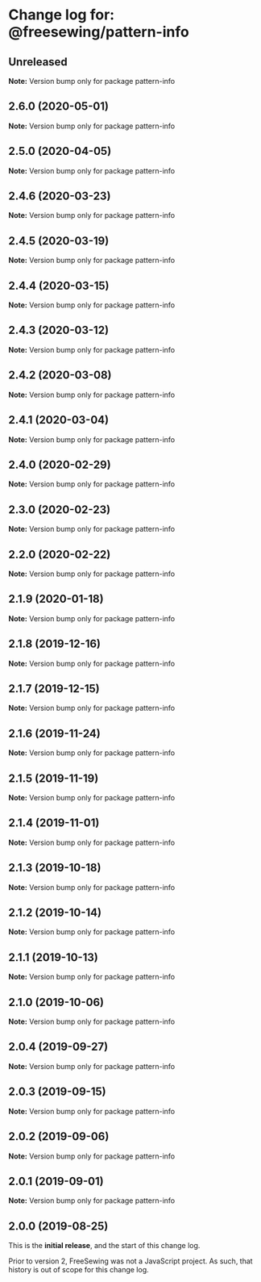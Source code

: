 # Change log for: @freesewing/pattern-info

## Unreleased

**Note:** Version bump only for package pattern-info

## 2.6.0 (2020-05-01)

**Note:** Version bump only for package pattern-info

## 2.5.0 (2020-04-05)

**Note:** Version bump only for package pattern-info

## 2.4.6 (2020-03-23)

**Note:** Version bump only for package pattern-info

## 2.4.5 (2020-03-19)

**Note:** Version bump only for package pattern-info

## 2.4.4 (2020-03-15)

**Note:** Version bump only for package pattern-info

## 2.4.3 (2020-03-12)

**Note:** Version bump only for package pattern-info

## 2.4.2 (2020-03-08)

**Note:** Version bump only for package pattern-info

## 2.4.1 (2020-03-04)

**Note:** Version bump only for package pattern-info

## 2.4.0 (2020-02-29)

**Note:** Version bump only for package pattern-info

## 2.3.0 (2020-02-23)

**Note:** Version bump only for package pattern-info

## 2.2.0 (2020-02-22)

**Note:** Version bump only for package pattern-info

## 2.1.9 (2020-01-18)

**Note:** Version bump only for package pattern-info

## 2.1.8 (2019-12-16)

**Note:** Version bump only for package pattern-info

## 2.1.7 (2019-12-15)

**Note:** Version bump only for package pattern-info

## 2.1.6 (2019-11-24)

**Note:** Version bump only for package pattern-info

## 2.1.5 (2019-11-19)

**Note:** Version bump only for package pattern-info

## 2.1.4 (2019-11-01)

**Note:** Version bump only for package pattern-info

## 2.1.3 (2019-10-18)

**Note:** Version bump only for package pattern-info

## 2.1.2 (2019-10-14)

**Note:** Version bump only for package pattern-info

## 2.1.1 (2019-10-13)

**Note:** Version bump only for package pattern-info

## 2.1.0 (2019-10-06)

**Note:** Version bump only for package pattern-info

## 2.0.4 (2019-09-27)

**Note:** Version bump only for package pattern-info

## 2.0.3 (2019-09-15)

**Note:** Version bump only for package pattern-info

## 2.0.2 (2019-09-06)

**Note:** Version bump only for package pattern-info

## 2.0.1 (2019-09-01)

**Note:** Version bump only for package pattern-info

## 2.0.0 (2019-08-25)

This is the **initial release**, and the start of this change log.

Prior to version 2, FreeSewing was not a JavaScript project.
As such, that history is out of scope for this change log.
